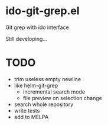 # ido-git-grep.el

Git grep with ido interface

Still developing...


# TODO

- trim useless empty newline
- like helm-git-grep
  - incremental search mode
  - file preview on selection change
- search whole repository
- write tests
- add to MELPA
